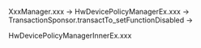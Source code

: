 XxxManager.xxx -> HwDevicePolicyManagerEx.xxx -> TransactionSponsor.transactTo_setFunctionDisabled -> 

HwDevicePolicyManagerInnerEx.xxx